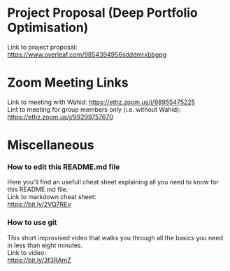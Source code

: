 # Project Proposal (Deep Portfolio Optimisation)
Link to project proposal:  https://www.overleaf.com/9854394956sdddmrxbbgpg

# Zoom Meeting Links
Link to meeting with Wahid: https://ethz.zoom.us/j/98955475225  
Lint to meeting for group members only (i.e. without Wahid): https://ethz.zoom.us/j/99299757670  

# Miscellaneous
### How to edit this README.md file
Here you'll find an usefull cheat sheet explaining all you need to know for this README.md file.  
Link to markdown cheat sheet:  
https://bit.ly/2VQ7REv

### How to use git
This short improvised video that walks you through all the basics you need in less than eight minutes.  
Link to video:  
https://bit.ly/3f3RAmZ
